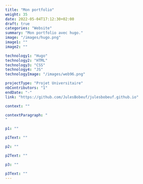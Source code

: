 ```yaml
---
title: "Mon portfolio"
weight: 35
date: 2022-05-04T17:12:30+02:00
draft: true
categories: "Website"
summary: "Mon portfolio avec hugo."
image: "/images/hugo.png"
image1: ""
image2: ""

technology1: "Hugo"
technology2: "HTML"
technology3: "CSS"
technology4: "JS"
technologyImage: "/images/web96.png"

projectType: "Projet Universitaire"
nbContributors: "1"
endDate: "-"
link: "https://github.com/JulesBobeuf/julesbobeuf.github.io"

context: ""

contextParagraph: "
"

p1: ""

p1Text: ""

p2: ""

p2Text: ""

p3: ""

p3Text: ""
---
```

